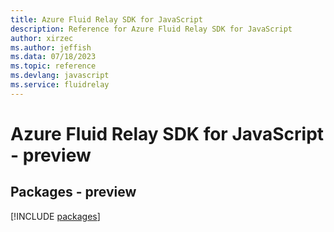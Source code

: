 ```yaml
---
title: Azure Fluid Relay SDK for JavaScript
description: Reference for Azure Fluid Relay SDK for JavaScript
author: xirzec
ms.author: jeffish
ms.data: 07/18/2023
ms.topic: reference
ms.devlang: javascript
ms.service: fluidrelay
---
```

# Azure Fluid Relay SDK for JavaScript - preview
## Packages - preview
[!INCLUDE [packages](fluid-relay-index.md)]